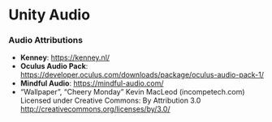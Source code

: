 # Unity Audio

### Audio Attributions

- **Kenney**: https://kenney.nl/
- **Oculus Audio Pack**: https://developer.oculus.com/downloads/package/oculus-audio-pack-1/
- **Mindful Audio**: https://mindful-audio.com/
- “Wallpaper”, “Cheery Monday” Kevin MacLeod (incompetech.com)  
  Licensed under Creative Commons: By Attribution 3.0  
  http://creativecommons.org/licenses/by/3.0/
